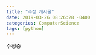 ```yaml
---
title: "수정 게시물"
date: 2019-03-26 08:26:28 -0400
categories: ComputerScience
tags: [python]
---
```


수정중

